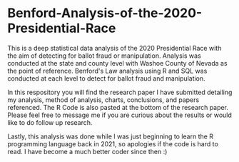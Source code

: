 # Benford-Analysis-of-the-2020-Presidential-Race
This is a deep statistical data analysis of the 2020 Presidential Race with the aim of detecting for ballot fraud or manipulation. Analysis was conducted at the state and county level with Washoe County of Nevada as the point of reference. Benford's Law analysis using R and SQL was conducted at each level to detect for ballot fraud and manipulation.

In this respository you will find the research paper I have submitted detailing my analysis, method of analysis, charts, conclusions, and papers referenced. The R Code is also pasted at the bottom of the research paper. Please feel free to message me if you are curious about the results or would like to do follow up research.

Lastly, this analysis was done while I was just beginning to learn the R programming language back in 2021, so apologies if the code is hard to read. I have become a much better coder since then :)
